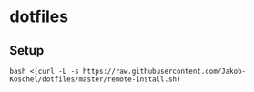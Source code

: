 # dotfiles

## Setup

```
bash <(curl -L -s https://raw.githubusercontent.com/Jakob-Koschel/dotfiles/master/remote-install.sh)
```
